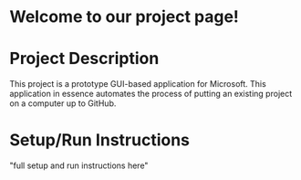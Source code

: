 # Welcome to our project page!

# Project Description

This project is a prototype GUI-based application for Microsoft. This application in essence automates the process of putting an existing project on a computer up to GitHub.

# Setup/Run Instructions

"full setup and run instructions here"
